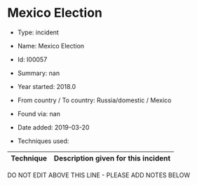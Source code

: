 # Mexico Election

* Type: incident

* Name: Mexico Election

* Id: I00057

* Summary: nan

* Year started: 2018.0

* From country / To country: Russia/domestic / Mexico

* Found via: nan

* Date added: 2019-03-20

* Techniques used: 

| Technique | Description given for this incident |
| --------- | ------------------------- |

DO NOT EDIT ABOVE THIS LINE - PLEASE ADD NOTES BELOW